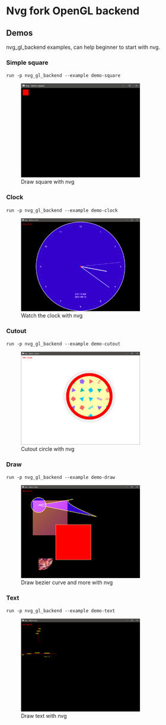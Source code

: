 # Nvg fork OpenGL backend

## Demos

nvg_gl_backend examples, can help beginner to start with nvg.

### Simple square

```
run -p nvg_gl_backend --example demo-square
```

<figure>
  <img src="screenshots/demo-square.webp" width="321" height="253" loading="lazy"/>
  <figcaption>Draw square with nvg</figcaption>
</figure>

### Clock

```
run -p nvg_gl_backend --example demo-clock
```

<figure>
  <img src="screenshots/demo-clock.webp" width="321" height="250" loading="lazy"/>
  <figcaption>Watch the clock with nvg</figcaption>
</figure>

### Cutout

```
run -p nvg_gl_backend --example demo-cutout
```

<figure>
  <img src="screenshots/demo-cutout.webp" width="321" height="250" loading="lazy"/>
  <figcaption>Cutout circle with nvg</figcaption>
</figure>

### Draw

```
run -p nvg_gl_backend --example demo-draw
```

<figure>
  <img src="screenshots/demo-draw.webp" width="321" height="250" loading="lazy"/>
  <figcaption>Draw bezier curve and more with nvg</figcaption>
</figure>

### Text

```
run -p nvg_gl_backend --example demo-text
```

<figure>
  <img src="screenshots/demo-text.webp" width="321" height="250" loading="lazy"/>
  <figcaption>Draw text with nvg</figcaption>
</figure>
